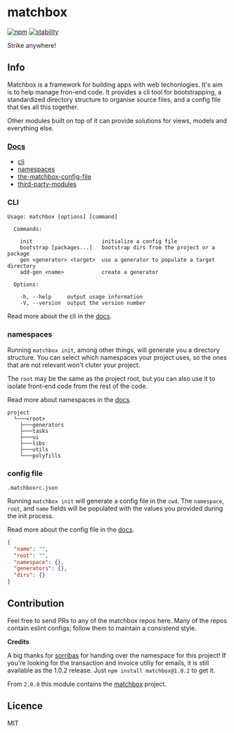 matchbox
========

[![npm](https://img.shields.io/npm/v/matchbox.svg)](https://www.npmjs.com/package/matchbox)
[![stability](https://img.shields.io/badge/stability-experimental-orange.svg)](https://github.com/matchboxjs/matchbox/wiki/Stability)

Strike anywhere!

## Info

Matchbox is a framework for building apps with web techonlogies.
It's aim is to help manage fron-end code.
It provides a cli tool for bootstrapping, a standardized directory structure to organise source files, and a config file that ties all this together.

Other modules built on top of it can provide solutions for views, models and everything else.

### [Docs](docs)

  - [cli](docs/cli.md)
  - [namespaces](docs/namespaces.md)
  - [the-matchbox-config-file](docs/the-matchbox-config-file.md)
  - [third-party-modules](docs/third-party-modules.md)

### CLI

```
Usage: matchbox [options] [command]

  Commands:

    init                      initialize a config file
    bootstrap [packages...]   bootstrap dirs from the project or a package
    gen <generator> <target>  use a generator to populate a target directory
    add-gen <name>            create a generator

  Options:

    -h, --help     output usage information
    -V, --version  output the version number

```

Read more about the cli in the [docs](docs/cli.md).

### namespaces

Running `matchbox init`, among other things, will generate you a directory structure.
You can select which namespaces your project uses, so the ones that are not relevant won't cluter your project.

The `root` may be the same as the project root, 
but you can also use it to isolate front-end code from the rest of the code.

Read more about namespaces in the [docs](docs/namespaces.md).

```
project
  └───<root>
    ├───generators
    ├───tasks
    ├───ui
    ├───libs
    ├───utils
    └───polyfills
```

### config file

`.matchboxrc.json`

Running `matchbox init` will generate a config file in the `cwd`.
The `namespace`, `root`, and `name` fields will be populated with the values you provided during the init process.

Read more about the config file in the [docs](docs/the-matchbox-config-file.md).

```json
{
  "name": "",
  "root": "",
  "namespace": {},
  "generators": {},
  "dirs": {}
}
```

## Contribution

Feel free to send PRs to any of the matchbox repos here.
Many of the repos contain eslint configs; follow them to maintain a consistend style.

**Credits**

A big thanks for [sorribas](https://github.com/sorribas) for handing over the namespace for this project!
If you're looking for the transaction and invoice utiliy for emails, 
it is still available as the 1.0.2 release. Just `npm install matchbox@1.0.2` to get it.

From `2.0.0` this module contains the [matchbox](https://github.com/matchboxjs) project.

## Licence

MIT
